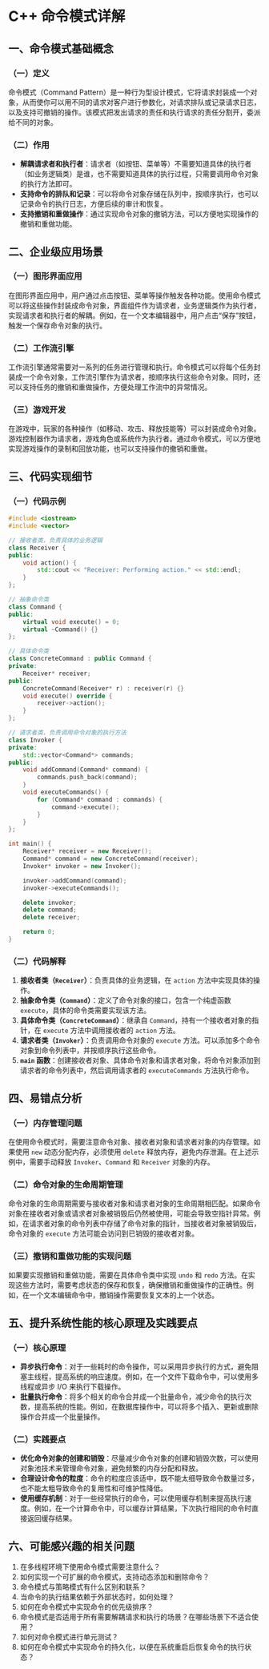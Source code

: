 # C++ 命令模式详解

## 一、命令模式基础概念
### （一）定义
命令模式（Command Pattern）是一种行为型设计模式，它将请求封装成一个对象，从而使你可以用不同的请求对客户进行参数化，对请求排队或记录请求日志，以及支持可撤销的操作。该模式把发出请求的责任和执行请求的责任分割开，委派给不同的对象。

### （二）作用
- **解耦请求者和执行者**：请求者（如按钮、菜单等）不需要知道具体的执行者（如业务逻辑类）是谁，也不需要知道具体的执行过程，只需要调用命令对象的执行方法即可。
- **支持命令的排队和记录**：可以将命令对象存储在队列中，按顺序执行，也可以记录命令的执行日志，方便后续的审计和恢复。
- **支持撤销和重做操作**：通过实现命令对象的撤销方法，可以方便地实现操作的撤销和重做功能。

## 二、企业级应用场景
### （一）图形界面应用
在图形界面应用中，用户通过点击按钮、菜单等操作触发各种功能。使用命令模式可以将这些操作封装成命令对象，界面组件作为请求者，业务逻辑类作为执行者，实现请求者和执行者的解耦。例如，在一个文本编辑器中，用户点击“保存”按钮，触发一个保存命令对象的执行。

### （二）工作流引擎
工作流引擎通常需要对一系列的任务进行管理和执行。命令模式可以将每个任务封装成一个命令对象，工作流引擎作为请求者，按顺序执行这些命令对象。同时，还可以支持任务的撤销和重做操作，方便处理工作流中的异常情况。

### （三）游戏开发
在游戏中，玩家的各种操作（如移动、攻击、释放技能等）可以封装成命令对象。游戏控制器作为请求者，游戏角色或系统作为执行者。通过命令模式，可以方便地实现游戏操作的录制和回放功能，也可以支持操作的撤销和重做。

## 三、代码实现细节
### （一）代码示例
```cpp
#include <iostream>
#include <vector>

// 接收者类，负责具体的业务逻辑
class Receiver {
public:
    void action() {
        std::cout << "Receiver: Performing action." << std::endl;
    }
};

// 抽象命令类
class Command {
public:
    virtual void execute() = 0;
    virtual ~Command() {}
};

// 具体命令类
class ConcreteCommand : public Command {
private:
    Receiver* receiver;
public:
    ConcreteCommand(Receiver* r) : receiver(r) {}
    void execute() override {
        receiver->action();
    }
};

// 请求者类，负责调用命令对象的执行方法
class Invoker {
private:
    std::vector<Command*> commands;
public:
    void addCommand(Command* command) {
        commands.push_back(command);
    }
    void executeCommands() {
        for (Command* command : commands) {
            command->execute();
        }
    }
};

int main() {
    Receiver* receiver = new Receiver();
    Command* command = new ConcreteCommand(receiver);
    Invoker* invoker = new Invoker();

    invoker->addCommand(command);
    invoker->executeCommands();

    delete invoker;
    delete command;
    delete receiver;

    return 0;
}
```

### （二）代码解释
1. **接收者类（`Receiver`）**：负责具体的业务逻辑，在 `action` 方法中实现具体的操作。
2. **抽象命令类（`Command`）**：定义了命令对象的接口，包含一个纯虚函数 `execute`，具体的命令类需要实现该方法。
3. **具体命令类（`ConcreteCommand`）**：继承自 `Command`，持有一个接收者对象的指针，在 `execute` 方法中调用接收者的 `action` 方法。
4. **请求者类（`Invoker`）**：负责调用命令对象的 `execute` 方法。可以添加多个命令对象到命令列表中，并按顺序执行这些命令。
5. **`main` 函数**：创建接收者对象、具体命令对象和请求者对象，将命令对象添加到请求者的命令列表中，然后调用请求者的 `executeCommands` 方法执行命令。

## 四、易错点分析
### （一）内存管理问题
在使用命令模式时，需要注意命令对象、接收者对象和请求者对象的内存管理。如果使用 `new` 动态分配内存，必须使用 `delete` 释放内存，避免内存泄漏。在上述示例中，需要手动释放 `Invoker`、`Command` 和 `Receiver` 对象的内存。

### （二）命令对象的生命周期管理
命令对象的生命周期需要与接收者对象和请求者对象的生命周期相匹配。如果命令对象在接收者对象或请求者对象被销毁后仍然被使用，可能会导致空指针异常。例如，在请求者对象的命令列表中存储了命令对象的指针，当接收者对象被销毁后，命令对象的 `execute` 方法可能会访问到已销毁的接收者对象。

### （三）撤销和重做功能的实现问题
如果要实现撤销和重做功能，需要在具体命令类中实现 `undo` 和 `redo` 方法。在实现这些方法时，需要考虑状态的保存和恢复，确保撤销和重做操作的正确性。例如，在一个文本编辑命令中，撤销操作需要恢复文本的上一个状态。

## 五、提升系统性能的核心原理及实践要点
### （一）核心原理
- **异步执行命令**：对于一些耗时的命令操作，可以采用异步执行的方式，避免阻塞主线程，提高系统的响应速度。例如，在一个文件下载命令中，可以使用多线程或异步 I/O 来执行下载操作。
- **批量执行命令**：将多个相关的命令合并成一个批量命令，减少命令的执行次数，提高系统的性能。例如，在数据库操作中，可以将多个插入、更新或删除操作合并成一个批量操作。

### （二）实践要点
- **优化命令对象的创建和销毁**：尽量减少命令对象的创建和销毁次数，可以使用对象池技术来管理命令对象，避免频繁的内存分配和释放。
- **合理设计命令的粒度**：命令的粒度应该适中，既不能太细导致命令数量过多，也不能太粗导致命令的复用性和可维护性降低。
- **使用缓存机制**：对于一些经常执行的命令，可以使用缓存机制来提高执行速度。例如，在一个计算命令中，可以缓存计算结果，下次执行相同的命令时直接返回缓存结果。

## 六、可能感兴趣的相关问题
1. 在多线程环境下使用命令模式需要注意什么？
2. 如何实现一个可扩展的命令模式，支持动态添加和删除命令？
3. 命令模式与策略模式有什么区别和联系？
4. 当命令的执行结果依赖于外部状态时，如何处理？
5. 如何在命令模式中实现命令的优先级排序？
6. 命令模式是否适用于所有需要解耦请求和执行的场景？在哪些场景下不适合使用？
7. 如何对命令模式进行单元测试？
8. 如何在命令模式中实现命令的持久化，以便在系统重启后恢复命令的执行状态？ 